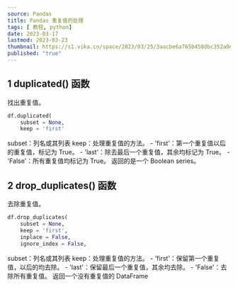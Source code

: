 ```yaml
---
source: Pandas
title: Pandas 重复值的处理
tags: [ 教程, python]
date: 2023-03-17
lastmod: 2023-03-23 
thumbnail: https://s1.vika.cn/space/2023/03/25/3aacbe6a765b458dbc352a0edde2c5be?attname=pattern-3109720__340.jpg
published: "true"
---
```



## 1 duplicated() 函数  

找出重复值。  

```python
df.duplicated(
    subset = None,
    keep = 'first'
```  

subset：列名或其列表 
keep：处理重复值的方法。 
	- 'first'：第一个重复值以后的重复值，标记为 True。
	- 'last'：除去最后一个重复值，其余均标记为 True。
	- 'False'：所有重复值均标记为 True。 
返回的是一个 Boolean series。  

## 2 drop_duplicates() 函数  

去除重复值。  

```python
df.drop_duplicates(
    subset = None,
    keep = 'first',
    inplace = False,
    ignore_index = False,
```  

subset：列名或其列表
keep：处理重复值的方法。
	- 'first'：保留第一个重复值，以后的均去除。
	- 'last'：保留最后一个重复值，其余均去除。
	- 'False'：去除所有重复值。
返回一个没有重复值的 DataFrame
